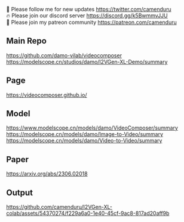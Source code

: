 🐣 Please follow me for new updates https://twitter.com/camenduru <br />
🔥 Please join our discord server https://discord.gg/k5BwmmvJJU <br />
🥳 Please join my patreon community https://patreon.com/camenduru <br />

## Main Repo
https://github.com/damo-vilab/videocomposer <br />
https://modelscope.cn/studios/damo/I2VGen-XL-Demo/summary <br />

## Page
https://videocomposer.github.io/

## Model
https://www.modelscope.cn/models/damo/VideoComposer/summary <br />
https://modelscope.cn/models/damo/Image-to-Video/summary <br />
https://modelscope.cn/models/damo/Video-to-Video/summary <br />

## Paper
https://arxiv.org/abs/2306.02018

## Output

https://github.com/camenduru/I2VGen-XL-colab/assets/54370274/f229a6a0-1e40-45cf-9ac8-817ad20aff9b
